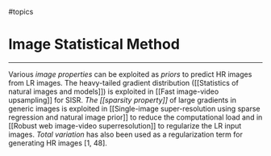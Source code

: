 #topics 
# Image Statistical Method
***
Various *image properties* can be exploited as *priors* to predict HR images from LR images. The heavy-tailed gradient distribution ([[Statistics of natural images and models]]) is exploited in [[Fast image-video upsampling]] for SISR. *The [[sparsity property]]* of large gradients in generic images is exploited in [[Single-image super-resolution using sparse regression and natural image prior]] to reduce the computational load and in [[Robust web image-video superresolution]] to regularize the LR input images. *Total variation* has also been used as a regularization term for generating HR images [1, 48].
